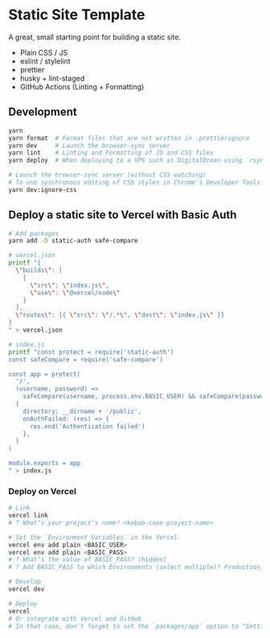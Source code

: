 # Static Site Template

A great, small starting point for building a static site.

- Plain CSS / JS
- eslint / stylelint
- prettier
- husky + lint-staged
- GitHub Actions (Linting + Formatting)

## Development

```bash
yarn
yarn format  # Format files that are not written in .prettierignore
yarn dev     # Launch the browser-sync server
yarn lint    # Linting and Formatting of JS and CSS files
yarn deploy  # When deploying to a VPS such as DigitalOcean using `rsync`

# Launch the browser-sync server (without CSS watching)
# To use synchronous editing of CSS styles in Chrome's Developer Tools
yarn dev:ignore-css
```

## Deploy a static site to Vercel with Basic Auth

```bash
# Add packages
yarn add -D static-auth safe-compare
```

```bash
# vercel.json
printf "{
  \"builds\": [
    {
      \"src\": \"index.js\",
      \"use\": \"@vercel/node\"
    }
  ],
  \"routes\": [{ \"src\": \"/.*\", \"dest\": \"index.js\" }]
}
" > vercel.json

# index.js
printf "const protect = require('static-auth')
const safeCompare = require('safe-compare')

const app = protect(
  '/',
  (username, password) =>
    safeCompare(username, process.env.BASIC_USER) && safeCompare(password, process.env.BASIC_PASS),
  {
    directory: __dirname + '/public',
    onAuthFailed: (res) => {
      res.end('Authentication failed')
    },
  }
)

module.exports = app
" > index.js
```

### Deploy on Vercel

```bash
# Link
vercel link
# ? What’s your project’s name? <kebab-case-project-name>

# Set the `Environment Variables` in the Vercel.
vercel env add plain <BASIC_USER>
vercel env add plain <BASIC_PASS>
# ? What’s the value of BASIC_PASS? [hidden]
# ? Add BASIC_PASS to which Environments (select multiple)? Production, Preview, Development

# Develop
vercel dev

# Deploy
vercel
# Or integrate with Vercel and GitHub
# In that case, don't forget to set the `packages/app` option to "Settings > General > Root Directory" on Vercel
```
